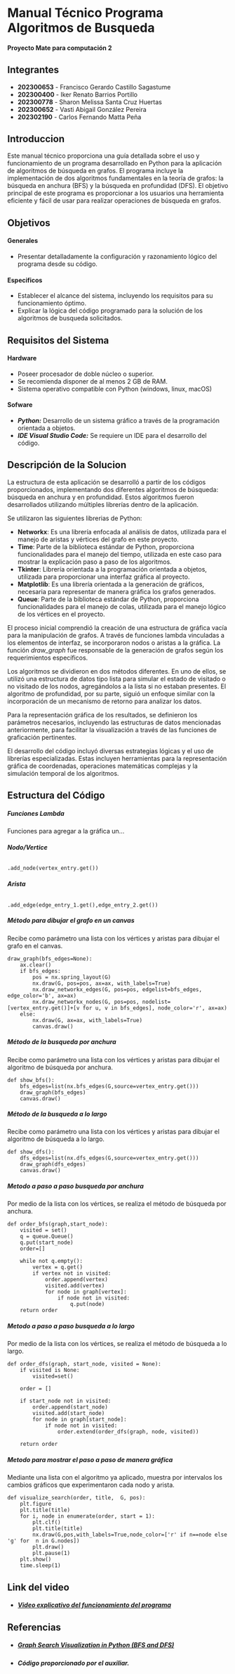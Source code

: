 # Manual Técnico Programa Algoritmos de Busqueda
#### Proyecto Mate para computación 2

## Integrantes 
* **202300653** - Francisco Gerardo Castillo Sagastume
* **202300400**	- Iker Renato Barrios Portillo
* **202300778**	- Sharon Melissa Santa Cruz Huertas
* **202300652**	- Vasti Abigail González Pereira
* **202302190**	- Carlos Fernando Matta Peña

## Introduccion
Este manual técnico proporciona una guía detallada sobre el uso y funcionamiento de un programa desarrollado en Python para la aplicación de algoritmos de búsqueda en grafos. El programa incluye la implementación de dos algoritmos fundamentales en la teoría de grafos: la búsqueda en anchura (BFS) y la búsqueda en profundidad (DFS). El objetivo principal de este programa es proporcionar a los usuarios una herramienta eficiente y fácil de usar para realizar operaciones de búsqueda en grafos.


## Objetivos

#### Generales
 * Presentar detalladamente la configuración y razonamiento lógico del programa desde su código.

#### Especificos

* Establecer el alcance del sistema, incluyendo los requisitos para su funcionamiento óptimo.
* Explicar la lógica del código programado para la solución de los algoritmos de busqueda solicitados.

## Requisitos del Sistema

#### Hardware
*  Poseer procesador de doble núcleo o superior.
*  Se recomienda disponer de al menos 2 GB de RAM.
*  Sistema operativo compatible con Python (windows, linux, macOS)

#### Sofware
* **_Python:_** Desarrollo de un sistema gráfico a través de la programación orientada a objetos.
* **_IDE Visual Studio Code:_** Se requiere un IDE para el desarrollo del código.

## Descripción de la Solucion

La estructura de esta aplicación se desarrolló a partir de los códigos proporcionados, implementando dos diferentes algoritmos de búsqueda: búsqueda en anchura y en profundidad. Estos algoritmos fueron desarrollados utilizando múltiples librerías dentro de la aplicación.

Se utilizaron las siguientes librerias de Python:
* **Networkx**: Es una librería enfocada al análisis de datos, utilizada para el manejo de aristas y vértices del grafo en este proyecto.
* **Time**: Parte de la biblioteca estándar de Python, proporciona funcionalidades para el manejo del tiempo, utilizada en este caso para mostrar la explicación paso a paso de los algoritmos.
* **Tkinter**:  Librería orientada a la programación orientada a objetos, utilizada para proporcionar una interfaz gráfica al proyecto.
* **Matplotlib**: Es una librería orientada a la generación de gráficos, necesaria para representar de manera gráfica los grafos generados.
* **Queue**: Parte de la biblioteca estándar de Python, proporciona funcionalidades para el manejo de colas, utilizada para el manejo lógico de los vértices en el proyecto.

El proceso inicial comprendió la creación de una estructura de gráfica vacía para la manipulación de grafos. A través de funciones lambda vinculadas a los elementos de interfaz, se incorporaron nodos o aristas a la gráfica. La función _draw_graph_ fue responsable de la generación de grafos según los requerimientos específicos.

Los algoritmos se dividieron en dos métodos diferentes. En uno de ellos, se utilizó una estructura de datos tipo lista para simular el estado de visitado o no visitado de los nodos, agregándolos a la lista si no estaban presentes. El algoritmo de profundidad, por su parte, siguió un enfoque similar con la incorporación de un mecanismo de retorno para analizar los datos.

Para la representación gráfica de los resultados, se definieron los parámetros necesarios, incluyendo las estructuras de datos mencionadas anteriormente, para facilitar la visualización a través de las funciones de graficación pertinentes.

El desarrollo del código incluyó diversas estrategias lógicas y el uso de librerías especializadas. Estas incluyen herramientas para la representación gráfica de coordenadas, operaciones matemáticas complejas y la simulación temporal de los algoritmos.


## Estructura del Código  

 ##### Funciones Lambda 
 Funciones para agregar a la gráfica un...
 ###### **Nodo/Vertice**

```
.add_node(vertex_entry.get())
```
 ###### **Arista**

```
.add_edge(edge_entry_1.get(),edge_entry_2.get())
```
  
  ##### Método para dibujar el grafo en un canvas
 Recibe como parámetro una lista con los vértices y aristas para dibujar el grafo en el canvas.
  
```
draw_graph(bfs_edges=None):
    ax.clear()
    if bfs_edges:
        pos = nx.spring_layout(G)
        nx.draw(G, pos=pos, ax=ax, with_labels=True)
        nx.draw_networkx_edges(G, pos=pos, edgelist=bfs_edges, edge_color='b', ax=ax)
        nx.draw_networkx_nodes(G, pos=pos, nodelist=[vertex_entry.get()]+[v for u, v in bfs_edges], node_color='r', ax=ax)
    else:
        nx.draw(G, ax=ax, with_labels=True)
        canvas.draw()
```

  ##### Método de la busqueda por anchura
 Recibe como parámetro una lista con los vértices y aristas para dibujar el algoritmo de búsqueda por anchura.
 
  
```
def show_bfs():
    bfs_edges=list(nx.bfs_edges(G,source=vertex_entry.get()))
    draw_graph(bfs_edges)
    canvas.draw()
```

  ##### Método de la busqueda a lo largo
  Recibe como parámetro una lista con los vértices y aristas para dibujar el algoritmo de búsqueda a lo largo.
  
```
def show_dfs():
    dfs_edges=list(nx.dfs_edges(G,source=vertex_entry.get()))
    draw_graph(dfs_edges)
    canvas.draw()
```

  ##### Metodo a paso a paso busqueda por anchura
  Por medio de la lista con los vértices, se realiza el método de búsqueda por anchura.
  
```
def order_bfs(graph,start_node):
    visited = set()
    q = queue.Queue()
    q.put(start_node)
    order=[]

    while not q.empty():
        vertex = q.get()
        if vertex not in visited: 
            order.append(vertex)
            visited.add(vertex)
            for node in graph[vertex]:
                if node not in visited:
                    q.put(node)
    return order 
```

  ##### Metodo a paso a paso busqueda a lo largo
  Por medio de la lista con los vértices, se realiza el método de búsqueda a lo largo.
  
```
def order_dfs(graph, start_node, visited = None):
    if visited is None:
        visited=set()

    order = []

    if start_node not in visited:
        order.append(start_node)
        visited.add(start_node)
        for node in graph[start_node]:
            if node not in visited:
                order.extend(order_dfs(graph, node, visited))   

    return order  
```

 ##### Metodo para mostrar el paso a paso de manera gráfica
  Mediante una lista con el algoritmo ya aplicado, muestra por intervalos los cambios gráficos que experimentaron cada nodo y arista.
  
```
def visualize_search(order, title,  G, pos):
    plt.figure
    plt.title(title)
    for i, node in enumerate(order, start = 1):
        plt.clf()
        plt.title(title)
        nx.draw(G,pos,with_labels=True,node_color=['r' if n==node else  'g' for  n in G.nodes])
        plt.draw()
        plt.pause(1)
    plt.show()
    time.sleep(1)    
```
## Link del video

 * ##### [Video explicativo del funcionamiento del programa](https://drive.google.com/file/d/1vjZ96zvVSnUyctjGDy9wX7biOyqNUSw4/view)  
 
 

 ## Referencias
 *  ##### [Graph Search Visualization in Python (BFS and DFS) ](https://www.youtube.com/watch?v=7XVTnCrWDPY&t=524s&ab_channel=NeuralNine)
 *  ##### Código proporcionado por el auxiliar.




